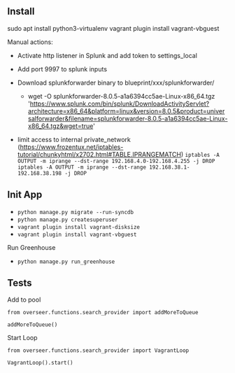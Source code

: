 

## Install

sudo apt install python3-virtualenv
vagrant plugin install vagrant-vbguest


Manual actions:

- Activate http listener in Splunk and add token to settings_local
- Add port 9997 to splunk inputs

- Download splunkforwarder binary to blueprint/xxx/splunkforwarder/
  - wget -O splunkforwarder-8.0.5-a1a6394cc5ae-Linux-x86_64.tgz 'https://www.splunk.com/bin/splunk/DownloadActivityServlet?architecture=x86_64&platform=linux&version=8.0.5&product=universalforwarder&filename=splunkforwarder-8.0.5-a1a6394cc5ae-Linux-x86_64.tgz&wget=true'


- limit access to internal private_network (https://www.frozentux.net/iptables-tutorial/chunkyhtml/x2702.html#TABLE.IPRANGEMATCH)
  `iptables -A OUTPUT -m iprange --dst-range 192.168.4.0-192.168.4.255 -j DROP`
  `iptables -A OUTPUT -m iprange --dst-range 192.168.38.1-192.168.38.198 -j DROP`


## Init App

- `python manage.py migrate --run-syncdb`
- `python manage.py createsuperuser`
- `vagrant plugin install vagrant-disksize`
- `vagrant plugin install vagrant-vbguest`


Run Greenhouse

- `python manage.py run_greenhouse`



## Tests

Add to pool

`from overseer.functions.search_provider import addMoreToQueue`

`addMoreToQueue()`


Start Loop

`from overseer.functions.search_provider import VagrantLoop`

`VagrantLoop().start()`
